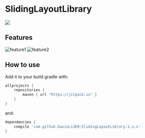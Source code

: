 # SlidingLayoutLibrary

[![](https://jitpack.io/v/GavinLi369/SlidingLayoutLibrary.svg)](https://jitpack.io/#GavinLi369/SlidingLayoutLibrary)

## Features

![feature1](https://github.com/GavinLi369/SlidingLayoutLibrary/raw/feature1.gif)
![feature2](https://github.com/GavinLi369/SlidingLayoutLibrary/raw/feature2.gif)

## How to use

Add it to your build.gradle with:
```gradle
allprojects {
    repositories {
        maven { url "https://jitpack.io" }
    }
}
```
and:

```gradle
dependencies {
    compile 'com.github.GavinLi369:SlidingLayoutLibrary:1.x.x'
}
```
